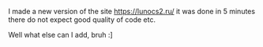 I made a new version of the site https://lunocs2.ru/ it was done in 5 minutes there do not expect good quality of code etc.

Well what else can I add, bruh :]
